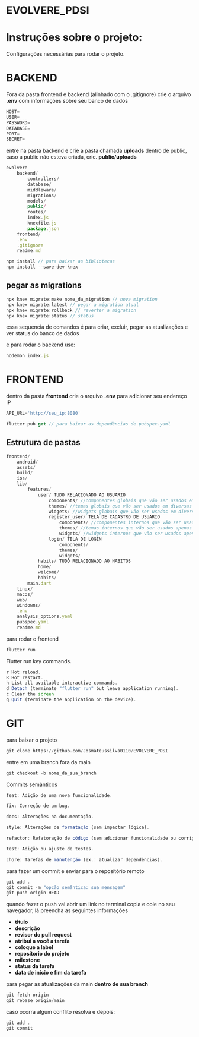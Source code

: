 # EVOLVERE_PDSI  
# Instruções sobre o projeto:  
Configurações necessárias para rodar o projeto.    
# BACKEND  
Fora da pasta frontend e backend (alinhado com o .gitignore) crie o arquivo **.env** com informações sobre seu banco de dados  

```python
HOST=
USER=
PASSWORD=
DATABASE=
PORT=
SECRET=
```  

entre na pasta backend e crie a pasta chamada **uploads** dentro de public, caso a public não esteva criada, crie. **public/uploads**

```javascript
evolvere
    backend/
        controllers/
        database/
        middleware/
        migrations/
        models/
        public/
        routes/
        index.js
        knexfile.js
        package.json
    frontend/
    .env
    .gitignore
    readme.md
``` 

```javascript
npm install // para baixar as bibliotecas 
npm install --save-dev knex
``` 

## pegar as migrations  
```javascript
npx knex migrate:make nome_da_migration // nova migration
npx knex migrate:latest // pegar a migration atual
npx knex migrate:rollback // reverter a migration  
npx knex migrate:status // status 
```  

essa sequencia de comandos é para criar, excluir, pegar as atualizações e ver status do banco de dados  

e para rodar o backend use:  

```javascript
nodemon index.js
``` 

# FRONTEND  

dentro da pasta **frontend** crie o arquivo **.env** para adicionar seu endereço IP
```javascript
API_URL='http://seu_ip:8080'
``` 

```javascript
flutter pub get // para baixar as dependências de pubspec.yaml
``` 

## Estrutura de pastas

```javascript
frontend/
    android/
    assets/
    build/
    ios/
    lib/
        features/
            user/ TUDO RELACIONADO AO USUARIO
                components/ //componentes globais que vão ser usados em diversas telas
                themes/ //temas globais que vão ser usados em diversas telas
                widgets/ //widgets globais que vão ser usados em diversas telas
                register_user/ TELA DE CADASTRO DE USUARIO
                    components/ //componentes internos que vão ser usados apenas nessa tela
                    themes/ //temas internos que vão ser usados apenas nessa tela
                    widgets/ //widgets internos que vão ser usados apenas nessa tela
                login/ TELA DE LOGIN
                    components/ 
                    themes/ 
                    widgets/ 
            habits/ TUDO RELACIONADO AO HABITOS
            home/
            welcome/
            habits/
        main.dart
    linux/
    macos/
    web/
    windowns/
    .env
    analysis_options.yaml
    pubspec.yaml
    readme.md
``` 

para rodar o frontend

```javascript
flutter run
``` 

Flutter run key commands.

```javascript
r Hot reload.
R Hot restart.
h List all available interactive commands.
d Detach (terminate "flutter run" but leave application running).
c Clear the screen
q Quit (terminate the application on the device).
``` 


# GIT

para baixar o projeto

```python
git clone https://github.com/Josmateussilva0110/EVOLVERE_PDSI
``` 

entre em uma branch fora da main 

```python
git checkout -b nome_da_sua_branch
``` 

Commits semânticos
```javascript
feat: Adição de uma nova funcionalidade.

fix: Correção de um bug.

docs: Alterações na documentação.

style: Alterações de formatação (sem impactar lógica).

refactor: Refatoração de código (sem adicionar funcionalidade ou corrigir bugs).

test: Adição ou ajuste de testes.

chore: Tarefas de manutenção (ex.: atualizar dependências).
``` 

para fazer um commit e enviar para o repositório remoto 

```javascript
git add .
git commit -m "opção semântica: sua mensagem"
git push origin HEAD 
``` 

quando fazer o push vai abrir um link no terminal copia e cole no seu navegador, lá preencha as seguintes informações

* **titulo**
* **descrição**
* **revisor do pull request**
* **atribui a você a tarefa**
* **coloque a label**
* **repositorio do projeto**
* **milestone**  
* **status da tarefa**
* **data de inicio e fim da tarefa**

para pegar as atualizações da main **dentro de sua branch**

```javascript
git fetch origin
git rebase origin/main
``` 
caso ocorra algum conflito resolva e depois:

```javascript
git add .
git commit
``` 

